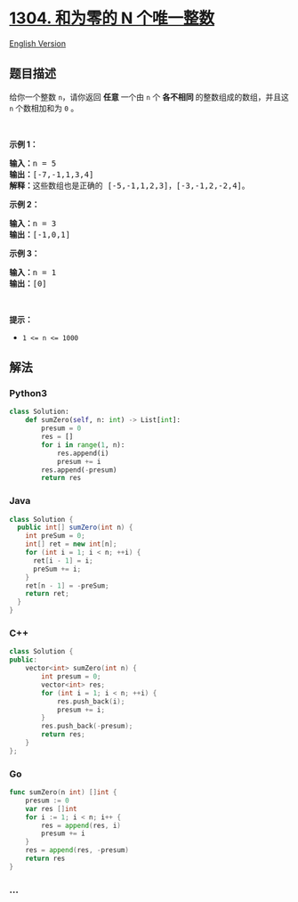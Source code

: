 # [1304. 和为零的 N 个唯一整数](https://leetcode-cn.com/problems/find-n-unique-integers-sum-up-to-zero)

[English Version](/solution/1300-1399/1304.Find%20N%20Unique%20Integers%20Sum%20up%20to%20Zero/README_EN.md)

## 题目描述

<!-- 这里写题目描述 -->

<p>给你一个整数&nbsp;<code>n</code>，请你返回 <strong>任意&nbsp;</strong>一个由 <code>n</code>&nbsp;个 <strong>各不相同&nbsp;</strong>的整数组成的数组，并且这 <code>n</code> 个数相加和为 <code>0</code> 。</p>

<p>&nbsp;</p>

<p><strong>示例 1：</strong></p>

<pre><strong>输入：</strong>n = 5
<strong>输出：</strong>[-7,-1,1,3,4]
<strong>解释：</strong>这些数组也是正确的 [-5,-1,1,2,3]，[-3,-1,2,-2,4]。
</pre>

<p><strong>示例 2：</strong></p>

<pre><strong>输入：</strong>n = 3
<strong>输出：</strong>[-1,0,1]
</pre>

<p><strong>示例 3：</strong></p>

<pre><strong>输入：</strong>n = 1
<strong>输出：</strong>[0]
</pre>

<p>&nbsp;</p>

<p><strong>提示：</strong></p>

<ul>
	<li><code>1 &lt;= n &lt;= 1000</code></li>
</ul>

## 解法

<!-- 这里可写通用的实现逻辑 -->

<!-- tabs:start -->

### **Python3**

<!-- 这里可写当前语言的特殊实现逻辑 -->

```python
class Solution:
    def sumZero(self, n: int) -> List[int]:
        presum = 0
        res = []
        for i in range(1, n):
            res.append(i)
            presum += i
        res.append(-presum)
        return res
```

### **Java**

<!-- 这里可写当前语言的特殊实现逻辑 -->

```java
class Solution {
  public int[] sumZero(int n) {
    int preSum = 0;
    int[] ret = new int[n];
    for (int i = 1; i < n; ++i) {
      ret[i - 1] = i;
      preSum += i;
    }
    ret[n - 1] = -preSum;
    return ret;
  }
}
```

### **C++**

```cpp
class Solution {
public:
    vector<int> sumZero(int n) {
        int presum = 0;
        vector<int> res;
        for (int i = 1; i < n; ++i) {
            res.push_back(i);
            presum += i;
        }
        res.push_back(-presum);
        return res;
    }
};
```

### **Go**

```go
func sumZero(n int) []int {
	presum := 0
	var res []int
	for i := 1; i < n; i++ {
		res = append(res, i)
		presum += i
	}
	res = append(res, -presum)
	return res
}
```

### **...**

```

```

<!-- tabs:end -->
